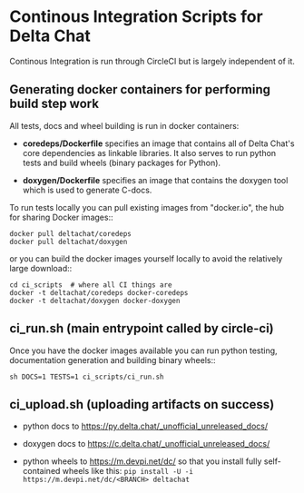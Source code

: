 
# Continous Integration Scripts for Delta Chat

Continous Integration is run through CircleCI
but is largely independent of it. 


## Generating docker containers for performing build step work 

All tests, docs and wheel building is run in docker containers:

- **coredeps/Dockerfile** specifies an image that contains all 
  of Delta Chat's core dependencies as linkable libraries. 
  It also serves to run python tests and build wheels 
  (binary packages for Python). 

- **doxygen/Dockerfile** specifies an image that contains
  the doxygen tool which is used to generate C-docs. 

To run tests locally you can pull existing images from "docker.io",
the hub for sharing Docker images::

    docker pull deltachat/coredeps
    docker pull deltachat/doxygen 

or you can build the docker images yourself locally
to avoid the relatively large download:: 
 
    cd ci_scripts  # where all CI things are 
    docker -t deltachat/coredeps docker-coredeps
    docker -t deltachat/doxygen docker-doxygen 

## ci_run.sh (main entrypoint called by circle-ci)

Once you have the docker images available 
you can run python testing, documentation generation 
and building binary wheels:: 

    sh DOCS=1 TESTS=1 ci_scripts/ci_run.sh 
    
## ci_upload.sh (uploading artifacts on success) 

- python docs to https://py.delta.chat/_unofficial_unreleased_docs/<BRANCH>

- doxygen docs to https://c.delta.chat/_unofficial_unreleased_docs/<BRANCH>

- python wheels to https://m.devpi.net/dc/<BRANCH> 
  so that you install fully self-contained wheels like this:
  `pip install -U -i https://m.devpi.net/dc/<BRANCH> deltachat`



